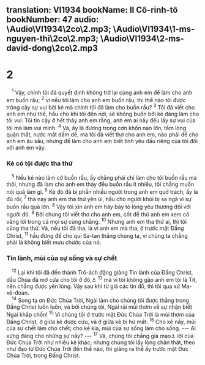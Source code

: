 translation: VI1934
bookName: II Cô-rinh-tô 
bookNumber: 47
audio: \Audio\VI1934\2co\2.mp3; \Audio\VI1934\1-ms-nguyen-thi\2co\2.mp3; \Audio\VI1934\2-ms-david-dong\2co\2.mp3
-------

<div class="title"><h1>2</h1></div>
<span class="verse 2co_2_1"> <sup>1</sup> Vậy, chính tôi đã quyết định không trở lại cùng anh em để làm cho anh em buồn rầu; </span>
<span class="verse 2co_2_2"><sup>2</sup> vì nếu tôi làm cho anh em buồn rầu, thì thể nào tôi được trông cậy sự vui bởi kẻ mà chính tôi đã làm cho buồn rầu? </span>
<span class="verse 2co_2_3"><sup>3</sup> Tôi đã viết cho anh em như thế, hầu cho khi tôi đến nơi, sẽ không buồn bởi kẻ đáng làm cho tôi vui: Tôi tin cậy ở hết thảy anh em rằng, anh em ai nấy đều lấy sự vui của tôi mà làm vui mình. </span>
<span class="verse 2co_2_4"><sup>4</sup> Vả, ấy là đương trong cơn khốn nạn lớn, tấm lòng quặn thắt, nước mắt dầm dề, mà tôi đã viết thơ cho anh em, nào phải để cho anh em âu sầu, nhưng để làm cho anh em biết tình yêu dấu riêng của tôi đối với anh em vậy. <br/></span>
<div class="title"><h3>Kẻ có tội được tha thứ</h3></div>
<span class="verse 2co_2_5"> <sup>5</sup> Nếu kẻ nào làm cớ buồn rầu, ấy chẳng phải chỉ làm cho tôi buồn rầu mà thôi, nhưng đã làm cho anh em thảy đều buồn rầu ít nhiều, tôi chẳng muốn nói quá làm gì. </span>
<span class="verse 2co_2_6"><sup>6</sup> Kẻ đó đã bị phần nhiều người trong anh em quở trách, ấy là đủ rồi; </span>
<span class="verse 2co_2_7"><sup>7</sup> thà nay anh em tha thứ yên ủi, hầu cho người khỏi bị sa ngã vì sự buồn rầu quá lớn. </span>
<span class="verse 2co_2_8"><sup>8</sup> Vậy tôi xin anh em hãy bày tỏ lòng yêu thương đối với người đó. </span>
<span class="verse 2co_2_9"><sup>9</sup> Bởi chưng tôi viết thơ cho anh em, cốt để thử anh em xem có vâng lời trong cả mọi sự cùng chăng. </span>
<span class="verse 2co_2_10"><sup>10</sup> Nhưng anh em tha thứ ai, thì tôi cũng tha thứ. Vả, nếu tôi đã tha, là vì anh em mà tha, ở trước mặt Đấng Christ, </span>
<span class="verse 2co_2_11"><sup>11</sup> hầu đừng để cho quỉ Sa-tan thắng chúng ta, vì chúng ta chẳng phải là không biết mưu chước của nó. <br/></span>
<div class="title"><h3>Tin lành, mùi của sự sống và sự chết</h3></div>
<span class="verse 2co_2_12"> <sup>12</sup> Lại khi tôi đã đến thành Trô-ách đặng giảng Tin lành của Đấng Christ, dầu Chúa đã mở cửa cho tôi ở đó,<a data-toggle="tooltip" data-placement="bottom" title="Cong 20:1">⚓</a></span>
<span class="verse 2co_2_13"><sup>13</sup> mà vì tôi không gặp anh em tôi là Tít, nên chẳng được yên lòng. Vậy sau khi từ giã các tín đồ, thì tôi qua xứ Ma-xê-đoan. <br/></span>
<span class="verse 2co_2_14"> <sup>14</sup> Song tạ ơn Đức Chúa Trời, Ngài làm cho chúng tôi được thắng trong Đấng Christ luôn luôn, và bởi chúng tôi, Ngài rải mùi thơm về sự nhận biết Ngài khắp chốn! </span>
<span class="verse 2co_2_15"><sup>15</sup> Vì chúng tôi ở trước mặt Đức Chúa Trời là mùi thơm của Đấng Christ, ở giữa kẻ được cứu, và ở giữa kẻ bị hư mất: </span>
<span class="verse 2co_2_16"><sup>16</sup> Cho kẻ nầy, mùi của sự chết làm cho chết; cho kẻ kia, mùi của sự sống làm cho sống. --- Ai xứng đáng cho những sự nầy? --- </span>
<span class="verse 2co_2_17"><sup>17</sup> Vả, chúng tôi chẳng giả mạo<a data-toggle="tooltip" data-placement="bottom" title="Nt: bán dạo">⚓</a> lời của Đức Chúa Trời như nhiều kẻ khác; nhưng chúng tôi lấy lòng chân thật, theo như đạo từ Đức Chúa Trời đến thể nào, thì giảng ra thể ấy trước mặt Đức Chúa Trời, trong Đấng Christ. <br/></span>
